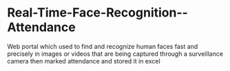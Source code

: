 # Real-Time-Face-Recognition--Attendance
Web portal which used to find and recognize human faces fast and precisely in images or videos that are being captured through a surveillance camera then marked attendance and stored it in excel
